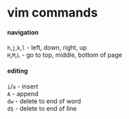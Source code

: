 # vim commands

#### navigation

`h`,`j`,`k`,`l` - left, down, right, up  
`H`,`M`,`L` - go to top, middle, bottom of page  

#### editing

`i`/`a` - insert  
`A` - append  
`dw` - delete to end of word  
`d$` - delete to end of line  

